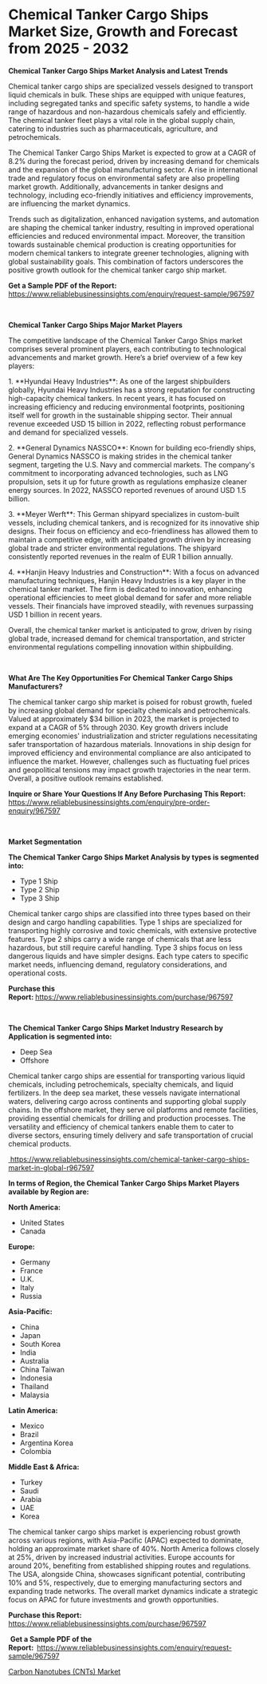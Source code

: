 <p><h1>Chemical Tanker Cargo Ships Market Size, Growth and Forecast from 2025 - 2032</h1></p><p><strong>Chemical Tanker Cargo Ships Market Analysis and Latest Trends</strong></p>
<p><p>Chemical tanker cargo ships are specialized vessels designed to transport liquid chemicals in bulk. These ships are equipped with unique features, including segregated tanks and specific safety systems, to handle a wide range of hazardous and non-hazardous chemicals safely and efficiently. The chemical tanker fleet plays a vital role in the global supply chain, catering to industries such as pharmaceuticals, agriculture, and petrochemicals.</p><p>The Chemical Tanker Cargo Ships Market is expected to grow at a CAGR of 8.2% during the forecast period, driven by increasing demand for chemicals and the expansion of the global manufacturing sector. A rise in international trade and regulatory focus on environmental safety are also propelling market growth. Additionally, advancements in tanker designs and technology, including eco-friendly initiatives and efficiency improvements, are influencing the market dynamics. </p><p>Trends such as digitalization, enhanced navigation systems, and automation are shaping the chemical tanker industry, resulting in improved operational efficiencies and reduced environmental impact. Moreover, the transition towards sustainable chemical production is creating opportunities for modern chemical tankers to integrate greener technologies, aligning with global sustainability goals. This combination of factors underscores the positive growth outlook for the chemical tanker cargo ship market.</p></p>
<p><strong>Get a Sample PDF of the Report:&nbsp;</strong> <a href="https://www.reliablebusinessinsights.com/enquiry/request-sample/967597?utm_campaign=3359&utm_medium=2&utm_source=Github&utm_content=ia&utm_term=30032025&utm_id=chemical-tanker-cargo-ships">https://www.reliablebusinessinsights.com/enquiry/request-sample/967597</a></p>
<p>&nbsp;</p>
<p><strong>Chemical Tanker Cargo Ships Major Market Players</strong></p>
<p><p>The competitive landscape of the Chemical Tanker Cargo Ships market comprises several prominent players, each contributing to technological advancements and market growth. Here’s a brief overview of a few key players:</p><p>1. **Hyundai Heavy Industries**: As one of the largest shipbuilders globally, Hyundai Heavy Industries has a strong reputation for constructing high-capacity chemical tankers. In recent years, it has focused on increasing efficiency and reducing environmental footprints, positioning itself well for growth in the sustainable shipping sector. Their annual revenue exceeded USD 15 billion in 2022, reflecting robust performance and demand for specialized vessels.</p><p>2. **General Dynamics NASSCO**: Known for building eco-friendly ships, General Dynamics NASSCO is making strides in the chemical tanker segment, targeting the U.S. Navy and commercial markets. The company's commitment to incorporating advanced technologies, such as LNG propulsion, sets it up for future growth as regulations emphasize cleaner energy sources. In 2022, NASSCO reported revenues of around USD 1.5 billion.</p><p>3. **Meyer Werft**: This German shipyard specializes in custom-built vessels, including chemical tankers, and is recognized for its innovative ship designs. Their focus on efficiency and eco-friendliness has allowed them to maintain a competitive edge, with anticipated growth driven by increasing global trade and stricter environmental regulations. The shipyard consistently reported revenues in the realm of EUR 1 billion annually.</p><p>4. **Hanjin Heavy Industries and Construction**: With a focus on advanced manufacturing techniques, Hanjin Heavy Industries is a key player in the chemical tanker market. The firm is dedicated to innovation, enhancing operational efficiencies to meet global demand for safer and more reliable vessels. Their financials have improved steadily, with revenues surpassing USD 1 billion in recent years.</p><p>Overall, the chemical tanker market is anticipated to grow, driven by rising global trade, increased demand for chemical transportation, and stricter environmental regulations compelling innovation within shipbuilding.</p></p>
<p>&nbsp;</p>
<p><strong>What Are The Key Opportunities For Chemical Tanker Cargo Ships Manufacturers?</strong></p>
<p><p>The chemical tanker cargo ship market is poised for robust growth, fueled by increasing global demand for specialty chemicals and petrochemicals. Valued at approximately $34 billion in 2023, the market is projected to expand at a CAGR of 5% through 2030. Key growth drivers include emerging economies' industrialization and stricter regulations necessitating safer transportation of hazardous materials. Innovations in ship design for improved efficiency and environmental compliance are also anticipated to influence the market. However, challenges such as fluctuating fuel prices and geopolitical tensions may impact growth trajectories in the near term. Overall, a positive outlook remains established.</p></p>
<p><strong>Inquire or Share Your Questions If Any Before Purchasing This Report:</strong> <a href="https://www.reliablebusinessinsights.com/enquiry/pre-order-enquiry/967597?utm_campaign=3359&utm_medium=2&utm_source=Github&utm_content=ia&utm_term=30032025&utm_id=chemical-tanker-cargo-ships">https://www.reliablebusinessinsights.com/enquiry/pre-order-enquiry/967597</a></p>
<p>&nbsp;</p>
<p><strong>Market Segmentation</strong></p>
<p><strong>The Chemical Tanker Cargo Ships Market Analysis by types is segmented into:</strong></p>
<p><ul><li>Type 1 Ship</li><li>Type 2 Ship</li><li>Type 3 Ship</li></ul></p>
<p><p>Chemical tanker cargo ships are classified into three types based on their design and cargo handling capabilities. Type 1 ships are specialized for transporting highly corrosive and toxic chemicals, with extensive protective features. Type 2 ships carry a wide range of chemicals that are less hazardous, but still require careful handling. Type 3 ships focus on less dangerous liquids and have simpler designs. Each type caters to specific market needs, influencing demand, regulatory considerations, and operational costs.</p></p>
<p><strong>Purchase this Report:&nbsp;</strong><a href="https://www.reliablebusinessinsights.com/purchase/967597?utm_campaign=3359&utm_medium=2&utm_source=Github&utm_content=ia&utm_term=30032025&utm_id=chemical-tanker-cargo-ships">https://www.reliablebusinessinsights.com/purchase/967597</a></p>
<p>&nbsp;</p>
<p><strong>The Chemical Tanker Cargo Ships Market Industry Research by Application is segmented into:</strong></p>
<p><ul><li>Deep Sea</li><li>Offshore</li></ul></p>
<p><p>Chemical tanker cargo ships are essential for transporting various liquid chemicals, including petrochemicals, specialty chemicals, and liquid fertilizers. In the deep sea market, these vessels navigate international waters, delivering cargo across continents and supporting global supply chains. In the offshore market, they serve oil platforms and remote facilities, providing essential chemicals for drilling and production processes. The versatility and efficiency of chemical tankers enable them to cater to diverse sectors, ensuring timely delivery and safe transportation of crucial chemical products.</p></p>
<p><a href="https://www.reliablebusinessinsights.com/chemical-tanker-cargo-ships-market-in-global-r967597?utm_campaign=3359&utm_medium=2&utm_source=Github&utm_content=ia&utm_term=30032025&utm_id=chemical-tanker-cargo-ships">&nbsp;https://www.reliablebusinessinsights.com/chemical-tanker-cargo-ships-market-in-global-r967597</a></p>
<p><strong>In terms of Region, the Chemical Tanker Cargo Ships Market Players available by Region are:</strong></p>
<p>
    <p> <strong> North America: </strong>
        <ul>
            <li>United States</li>
            <li>Canada</li>
        </ul>
        </p> 
    <p> <strong> Europe: </strong>
        <ul>
            <li>Germany</li>
            <li>France</li>
            <li>U.K.</li>
            <li>Italy</li>
            <li>Russia</li>
        </ul>
        </p> 
    <p> <strong> Asia-Pacific: </strong>
        <ul>
            <li>China</li>
            <li>Japan</li>
            <li>South Korea</li>
            <li>India</li>
            <li>Australia</li>
            <li>China Taiwan</li>
            <li>Indonesia</li>
            <li>Thailand</li>
            <li>Malaysia</li>
        </ul>
        </p> 
    <p> <strong> Latin America: </strong>
        <ul>
            <li>Mexico</li>
            <li>Brazil</li>
            <li>Argentina Korea</li>
            <li>Colombia</li>
        </ul>
        </p> 
    <p> <strong> Middle East & Africa: </strong>
        <ul>
            <li>Turkey</li>
            <li>Saudi</li>
            <li>Arabia</li>
            <li>UAE</li>
            <li>Korea</li>
        </ul>
    </p>
    </p>
<p><p>The chemical tanker cargo ships market is experiencing robust growth across various regions, with Asia-Pacific (APAC) expected to dominate, holding an approximate market share of 40%. North America follows closely at 25%, driven by increased industrial activities. Europe accounts for around 20%, benefiting from established shipping routes and regulations. The USA, alongside China, showcases significant potential, contributing 10% and 5%, respectively, due to emerging manufacturing sectors and expanding trade networks. The overall market dynamics indicate a strategic focus on APAC for future investments and growth opportunities.</p></p>
<p><strong>Purchase this Report: </strong><a href="https://www.reliablebusinessinsights.com/purchase/967597?utm_campaign=3359&utm_medium=2&utm_source=Github&utm_content=ia&utm_term=30032025&utm_id=chemical-tanker-cargo-ships">https://www.reliablebusinessinsights.com/purchase/967597</a></p>
<p>&nbsp;<strong>Get a Sample PDF of the Report:&nbsp;&nbsp;</strong><a href="https://www.reliablebusinessinsights.com/enquiry/request-sample/967597?utm_campaign=3359&utm_medium=2&utm_source=Github&utm_content=ia&utm_term=30032025&utm_id=chemical-tanker-cargo-ships">https://www.reliablebusinessinsights.com/enquiry/request-sample/967597</a></p>
<p><strong></strong></p>
<p><p><a href="https://github.com/siertnamba7u/Market-Research-Report-List-1/blob/main/carbon-nanotubes-cnts-market.md?utm_campaign=3359&utm_medium=2&utm_source=Github&utm_content=ia&utm_term=30032025&utm_id=chemical-tanker-cargo-ships">Carbon Nanotubes (CNTs) Market</a></p></p>